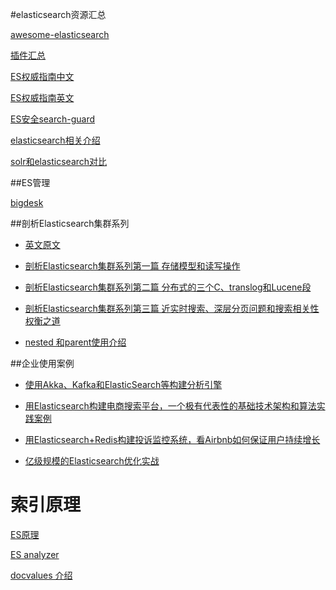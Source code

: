 #elasticsearch资源汇总

[awesome-elasticsearch](https://github.com/dzharii/awesome-elasticsearch)

[插件汇总](http://my.oschina.net/secisland/blog/636213)

[ES权威指南中文](http://es.xiaoleilu.com/)

[ES权威指南英文](https://www.elastic.co/guide/en/elasticsearch/guide/current/getting-started.html)

[ES安全search-guard](https://github.com/floragunncom/search-guard)

[elasticsearch相关介绍](http://www.searchtech.pro/)

[solr和elasticsearch对比](https://thinkbiganalytics.com/solr-vs-elastic-search/)

##ES管理

[bigdesk](https://github.com/lukas-vlcek/bigdesk)

##剖析Elasticsearch集群系列

* [英文原文](http://insightdataengineering.com/blog/elasticsearch-crud/)

* [剖析Elasticsearch集群系列第一篇 存储模型和读写操作](http://www.infoq.com/cn/articles/analysis-of-elasticsearch-cluster-part01?utm_campaign=rightbar_v2&utm_source=infoq&utm_medium=articles_link&utm_content=link_text)

* [剖析Elasticsearch集群系列第二篇 分布式的三个C、translog和Lucene段](http://www.infoq.com/cn/articles/anatomy-of-an-elasticsearch-cluster-part02)

* [剖析Elasticsearch集群系列第三篇 近实时搜索、深层分页问题和搜索相关性权衡之道](http://www.infoq.com/cn/articles/anatomy-of-an-elasticsearch-cluster-part03?utm_campaign=rightbar_v2&utm_source=infoq&utm_medium=articles_link&utm_content=link_text) 

* [nested 和parent使用介绍](https://segmentfault.com/a/1190000002803966) 

##企业使用案例

* [使用Akka、Kafka和ElasticSearch等构建分析引擎](http://www.infoq.com/cn/articles/use-akka-kafka--build-analysis-engine?utm_source=infoq&utm_medium=related_content_link&utm_campaign=relatedContent_articles_clk)

* [用Elasticsearch构建电商搜索平台，一个极有代表性的基础技术架构和算法实践案例](http://chuansong.me/n/690173551706)

* [用Elasticsearch+Redis构建投诉监控系统，看Airbnb如何保证用户持续增长](http://h2ex.com/1584) 

* [亿级规模的Elasticsearch优化实战](http://mp.weixin.qq.com/s?src=3&timestamp=1474505854&ver=1&signature=cOaIC8LeZ7x1h-8*nR35Gib7vU*ibCzA8SSURam4gu2WI2rgkj7ApGNQrqPzJT1sHZH3b5oZ5qEHTYQqA9MHw3PcGwY8C8972omkPQ2S*2cVnUuf3uzCuOglRm*YNG0CFbayLnEPihE8*AUgYb*MPA==)

# 索引原理

[ES原理](http://www.shaheng.me/blog/2015/06/elasticsearch--.html)

[ES analyzer](http://mednoter.com/all-about-analyzer-part-one.html)

[docvalues 介绍](http://qindongliang.iteye.com/blog/2297280)
